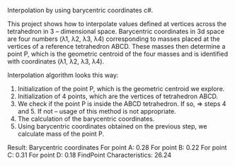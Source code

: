 Interpolation by using barycentric coordinates c#.

This project shows how to interpolate values defined at vertices across the tetrahedron in 3 – dimensional space. 
Barycentric coordinates in 3d space are four numbers (λ1, λ2, λ3, λ4) corresponding to masses placed at the vertices of a reference tetrahedron ABCD. 
These masses then determine a point P, which is the geometric centroid of the four masses and is identified with coordinates (λ1, λ2, λ3, λ4). 


Interpolation algorithm looks this way:
1)	Initialization of the point P, which is the geometric centroid we explore.
2)	Initialization of 4 points, which are the vertices of tetrahedron ABCD. 
3)	We check if the point P is inside the ABCD tetrahedron. If so, => steps 4 and 5. If not – usage of this method is not appropriate. 
4)	The calculation of the barycentric coordinates.
5)	Using barycentric coordinates obtained on the previous step, we calculate mass of the point P. 


Result: 
Barycentric coordinates
For point A: 0.28
For point B: 0.22
For point C: 0.31
For point D: 0.18
FindPoint Characteristics: 26.24
